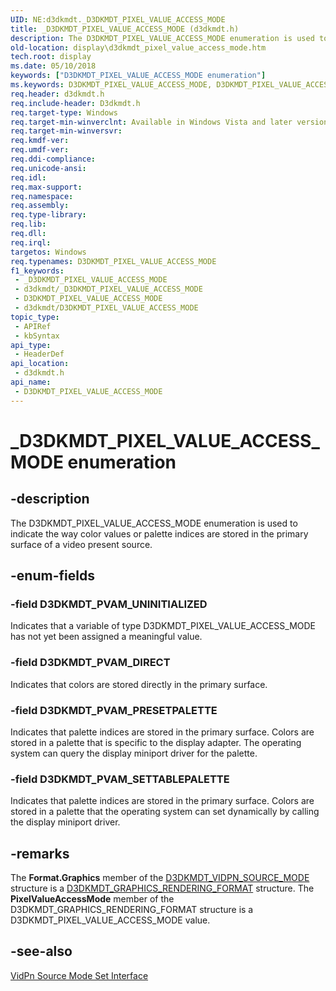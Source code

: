 ```yaml
---
UID: NE:d3dkmdt._D3DKMDT_PIXEL_VALUE_ACCESS_MODE
title: _D3DKMDT_PIXEL_VALUE_ACCESS_MODE (d3dkmdt.h)
description: The D3DKMDT_PIXEL_VALUE_ACCESS_MODE enumeration is used to indicate the way color values or palette indices are stored in the primary surface of a video present source.
old-location: display\d3dkmdt_pixel_value_access_mode.htm
tech.root: display
ms.date: 05/10/2018
keywords: ["D3DKMDT_PIXEL_VALUE_ACCESS_MODE enumeration"]
ms.keywords: D3DKMDT_PIXEL_VALUE_ACCESS_MODE, D3DKMDT_PIXEL_VALUE_ACCESS_MODE enumeration [Display Devices], D3DKMDT_PVAM_DIRECT, D3DKMDT_PVAM_PRESETPALETTE, D3DKMDT_PVAM_SETTABLEPALETTE, D3DKMDT_PVAM_UNINITIALIZED, DmEnums_ac8b4715-9a7c-4698-8f57-e6125f90f75b.xml, _D3DKMDT_PIXEL_VALUE_ACCESS_MODE, d3dkmdt/D3DKMDT_PIXEL_VALUE_ACCESS_MODE, d3dkmdt/D3DKMDT_PVAM_DIRECT, d3dkmdt/D3DKMDT_PVAM_PRESETPALETTE, d3dkmdt/D3DKMDT_PVAM_SETTABLEPALETTE, d3dkmdt/D3DKMDT_PVAM_UNINITIALIZED, display.d3dkmdt_pixel_value_access_mode
req.header: d3dkmdt.h
req.include-header: D3dkmdt.h
req.target-type: Windows
req.target-min-winverclnt: Available in Windows Vista and later versions of the Windows operating systems.
req.target-min-winversvr: 
req.kmdf-ver: 
req.umdf-ver: 
req.ddi-compliance: 
req.unicode-ansi: 
req.idl: 
req.max-support: 
req.namespace: 
req.assembly: 
req.type-library: 
req.lib: 
req.dll: 
req.irql: 
targetos: Windows
req.typenames: D3DKMDT_PIXEL_VALUE_ACCESS_MODE
f1_keywords:
 - _D3DKMDT_PIXEL_VALUE_ACCESS_MODE
 - d3dkmdt/_D3DKMDT_PIXEL_VALUE_ACCESS_MODE
 - D3DKMDT_PIXEL_VALUE_ACCESS_MODE
 - d3dkmdt/D3DKMDT_PIXEL_VALUE_ACCESS_MODE
topic_type:
 - APIRef
 - kbSyntax
api_type:
 - HeaderDef
api_location:
 - d3dkmdt.h
api_name:
 - D3DKMDT_PIXEL_VALUE_ACCESS_MODE
---
```


# _D3DKMDT_PIXEL_VALUE_ACCESS_MODE enumeration


## -description

The D3DKMDT_PIXEL_VALUE_ACCESS_MODE enumeration is used to indicate the way color values or palette indices are stored in the primary surface of a video present source.

## -enum-fields

### -field D3DKMDT_PVAM_UNINITIALIZED

Indicates that a variable of type D3DKMDT_PIXEL_VALUE_ACCESS_MODE has not yet been assigned a meaningful value.

### -field D3DKMDT_PVAM_DIRECT

Indicates that colors are stored directly in the primary surface.

### -field D3DKMDT_PVAM_PRESETPALETTE

Indicates that palette indices are stored in the primary surface. Colors are stored in a palette that is specific to the display adapter. The operating system can query the display miniport driver for the palette.

### -field D3DKMDT_PVAM_SETTABLEPALETTE

Indicates that palette indices are stored in the primary surface. Colors are stored in a palette that the operating system can set dynamically by calling the display miniport driver.

## -remarks

The <b>Format.Graphics</b> member of the <a href="/windows-hardware/drivers/ddi/d3dkmdt/ns-d3dkmdt-_d3dkmdt_vidpn_source_mode">D3DKMDT_VIDPN_SOURCE_MODE</a> structure is a <a href="/windows-hardware/drivers/ddi/d3dkmdt/ns-d3dkmdt-_d3dkmdt_graphics_rendering_format">D3DKMDT_GRAPHICS_RENDERING_FORMAT</a> structure. The <b>PixelValueAccessMode</b> member of the D3DKMDT_GRAPHICS_RENDERING_FORMAT structure is a D3DKMDT_PIXEL_VALUE_ACCESS_MODE value.

## -see-also

<a href="/windows-hardware/drivers/ddi/index">VidPn Source Mode Set Interface</a>
